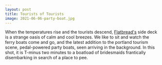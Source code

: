 ```yaml
---
layout: post
title: Tourists of Tourists
image: 2021-06-06-party-boat.jpg
---
```


When the temperatures rise and the tourists descend, [Flatbread's](https://flatbreadcompany.com/locations/portland-me/) 
side deck is a strange oasis of calm and cool breezes. We like to sit and watch the ferry boats come and go, and the 
latest addition to the portland tourism scene, pedal-powered party boats, seen arriving in the background. In this shot, it is 
T-minus two minutes to a boatload of bridesmaids frantically disembarking in search of a place to pee. 


